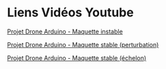 # Liens Vidéos Youtube

[Projet Drone Arduino - Maquette instable](https://www.youtube.com/watch?v=5RiZT9Iv7X4)

[Projet Drone Arduino - Maquette stable (perturbation)](https://www.youtube.com/watch?v=U1GrYymJwgQ)

[Projet Drone Arduino - Maquette stable (échelon)](https://www.youtube.com/watch?v=97mEfpeCfaE)